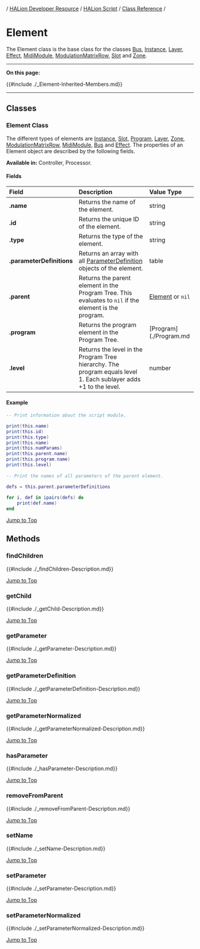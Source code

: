 / [HALion Developer Resource](../../HALion-Developer-Resource.md) / [HALion Script](./HALion-Script.md) / [Class Reference](./Class-Reference.md) /

# Element

The Element class is the base class for the classes [Bus](./Bus.md), [Instance](./Instance.md), [Layer](./Layer.md), [Effect](./Effect.md), [MidiModule](./MidiModule.md), [ModulationMatrixRow](./ModulationMatrixRow.md), [Slot](./Slot.md) and [Zone](./Zone.md).

---

**On this page:**

{{#include ./_Element-Inherited-Members.md}}

---

## Classes

### Element Class

The different types of elements are [Instance](./Instance.md), [Slot](./Slot.md), [Program](./Program.md), [Layer](./Layer.md), [Zone](./Zone.md), [ModulationMatrixRow](./ModulationMatrixRow.md), [MidiModule](./MidiModule.md), [Bus](./Bus.md) and [Effect](./Effect.md). The properties of an Element object are described by the following fields.

**Available in:** Controller, Processor.

#### Fields

|Field|Description|Value Type|
|:-|:-|:-|
|**.name**|Returns the name of the element.|string|
|**.id**|Returns the unique ID of the element.|string|
|**.type**|Returns the type of the element.|string|
|**.parameterDefinitions**|Returns an array with all [ParameterDefinition](./ParameterDefinition.md) objects of the element.|table|
|**.parent**|Returns the parent element in the Program Tree. This evaluates to ``nil`` if the element is the program.|[Element](./Element.md) or ``nil``|
|**.program**|Returns the program element in the Program Tree.|[Program](./Program.md|
|**.level**|Returns the level in the Program Tree hierarchy. The program equals level 1. Each sublayer adds +1 to the level.|number|

#### Example

```lua
-- Print information about the script module.

print(this.name)
print(this.id)
print(this.type)
print(this.name)
print(this.numParams)
print(this.parent.name)
print(this.program.name)
print(this.level)
 
-- Print the names of all parameters of the parent element.

defs = this.parent.parameterDefinitions
 
for i, def in ipairs(defs) do
    print(def.name)
end
```

[Jump to Top ](#element)

## Methods

### findChildren

{{#include ./_findChildren-Description.md}}

[Jump to Top ](#element)

### getChild

{{#include ./_getChild-Description.md}}

[Jump to Top ](#element)

### getParameter

{{#include ./_getParameter-Description.md}}

[Jump to Top ](#element)

### getParameterDefinition

{{#include ./_getParameterDefinition-Description.md}}

[Jump to Top ](#element)

### getParameterNormalized

{{#include ./_getParameterNormalized-Description.md}}

[Jump to Top ](#element)

### hasParameter

{{#include ./_hasParameter-Description.md}}

[Jump to Top ](#element)

### removeFromParent

{{#include ./_removeFromParent-Description.md}}

[Jump to Top ](#element)

### setName

{{#include ./_setName-Description.md}}

[Jump to Top ](#element)

### setParameter

{{#include ./_setParameter-Description.md}}

[Jump to Top ](#element)

### setParameterNormalized

{{#include ./_setParameterNormalized-Description.md}}

[Jump to Top ](#element)
